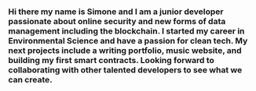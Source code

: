 ### Hi there my name is Simone and I am a junior developer passionate about online security and new forms of data management including the blockchain. I started my career in Environmental Science and have a passion for clean tech. My next projects include a writing portfolio, music website, and building my first smart contracts. Looking forward to collaborating with other talented developers to see what we can create.

<!--
**simonesquad/simonesquad** is a ✨ _special_ ✨ repository because its `README.md` (this file) appears on your GitHub profile.

Here are some ideas to get you started:

- 🔭 I’m currently working on ...Smart Contracts
- 🌱 I’m currently learning ...Even More on React
- 👯 I’m looking to collaborate on ...Python Projects
- 🤔 I’m looking for help with ...Front End Testing
- 💬 Ask me about ...Crypto Currency!
- 📫 How to reach me: ...@simoneaballard Tweet Me
- 😄 Pronouns: ...She/Her
- ⚡ Fun fact: ...I've travelled to 30 countries and can't wait to get back on the road...
-->
